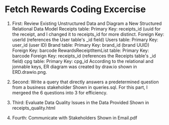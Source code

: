 # Fetch Rewards Coding Excercise
1. First: Review Existing Unstructured Data and Diagram a New Structured Relational Data Model
    Receipts table:
      Primary Key: receipts_id (uuid for the receipt, and I changed it to receipts_id for more distinct.
      Foreign Key: userId (references the User table's _id field)
    Users table:
      Primary Key: user_id (user ID)
    Brand table:
      Primary Key: brand_id (brand UUID)
      Foreign Key: barcode
    RewardsReceiptItemList table:
      Primary Key: barcode
      Foreign Key: receipts_id (references the Receipts table's _id field)
    cpg table:
      Primary Key: cpg_id
   According to the relational and jonnable keys, ER diagram was created by draw.io shown in ERD.drawio.png.
    
2. Second: Write a query that directly answers a predetermined question from a business stakeholder
   Shown in queries.sql. For this part, I mergeed the 6 questions into 3 for efficiency.
   
3. Third: Evaluate Data Quality Issues in the Data Provided
   Shown in receipts_quality.html
   
5. Fourth: Communicate with Stakeholders
   Shown in Email.pdf
